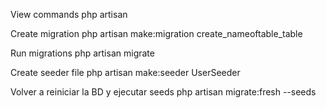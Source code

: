 View commands
php artisan

Create migration
php artisan make:migration create_nameoftable_table

Run migrations
php artisan migrate

Create seeder file
php artisan make:seeder UserSeeder

Volver a reiniciar la BD y ejecutar seeds
php artisan migrate:fresh --seeds